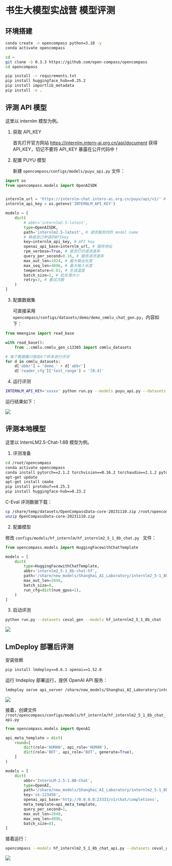 # 书生大模型实战营 模型评测


## 环境搭建

```bash
conda create -n opencompass python=3.10 -y
conda activate opencompass

cd ~
git clone -b 0.3.3 https://github.com/open-compass/opencompass
cd opencompass

pip install -r requirements.txt
pip install huggingface_hub==0.25.2
pip install importlib_metadata
pip install -e .
```


## 评测 API 模型

这里以 internlm 模型为例。

1. 获取 API_KEY

    首先打开官方网站  https://internlm.intern-ai.org.cn/api/document 获得 API_KEY，切记不要将 API_KEY 暴露在公开代码中！

2. 配置 PUYU 模型

    新建 `opencompass/configs/models/puyu_api.py` 文件：

```python
import os
from opencompass.models import OpenAISDK


internlm_url = 'https://internlm-chat.intern-ai.org.cn/puyu/api/v1/' # 你前面获得的 api 服务地址
internlm_api_key = os.getenv('INTERNLM_API_KEY')

models = [
    dict(
        # abbr='internlm2.5-latest',
        type=OpenAISDK,
        path='internlm2.5-latest', # 请求服务时的 model name
        # 换成自己申请的APIkey
        key=internlm_api_key, # API key
        openai_api_base=internlm_url, # 服务地址
        rpm_verbose=True, # 是否打印请求速率
        query_per_second=0.16, # 服务请求速率
        max_out_len=1024, # 最大输出长度
        max_seq_len=4096, # 最大输入长度
        temperature=0.01, # 生成温度
        batch_size=1, # 批处理大小
        retry=3, # 重试次数
    )
]
```

3. 配置数据集

    可直接采用 `opencompass/configs/datasets/demo/demo_cmmlu_chat_gen.py`，内容如下：

```python
from mmengine import read_base

with read_base():
    from ..cmmlu.cmmlu_gen_c13365 import cmmlu_datasets

# 每个数据集只取前4个样本进行评测
for d in cmmlu_datasets:
    d['abbr'] = 'demo_' + d['abbr']
    d['reader_cfg']['test_range'] = '[0:4]'
```

4. 运行评测

```bash
INTERNLM_API_KEY='xxxxx' python run.py --models puyu_api.py --datasets demo_cmmlu_chat_gen.py --debug
```

运行结果如下：

![](./evaluation_01.jpg)


## 评测本地模型

这里以 InternLM2.5-Chat-1.8B 模型为例。


1. 评测准备

```bash
cd /root/opencompass
conda activate opencompass
conda install pytorch==2.1.2 torchvision==0.16.2 torchaudio==2.1.2 pytorch-cuda=12.1 -c pytorch -c nvidia -y
apt-get update
apt-get install cmake
pip install protobuf==4.25.3
pip install huggingface-hub==0.23.2
```

C-Eval 评测数据下载：

```bash
cp /share/temp/datasets/OpenCompassData-core-20231110.zip /root/opencompass/
unzip OpenCompassData-core-20231110.zip
```

2. 配置模型

修改 `configs/models/hf_internlm/hf_internlm2_5_1_8b_chat.py ` 文件：

```python
from opencompass.models import HuggingFacewithChatTemplate

models = [
    dict(
        type=HuggingFacewithChatTemplate,
        abbr='internlm2_5-1_8b-chat-hf',
        path='/share/new_models/Shanghai_AI_Laboratory/internlm2_5-1_8b-chat/',
        max_out_len=2048,
        batch_size=8,
        run_cfg=dict(num_gpus=1),
    )
]
```

3. 启动评测

```bash
python run.py --datasets ceval_gen --models hf_internlm2_5_1_8b_chat
```

![](evaluation_02.jpg)


## LmDeploy 部署后评测

安装依赖

```bash
pip install lmdeploy==0.6.1 openai==1.52.0
```

运行 lmdeploy 部署运行，提供 OpenAI API 服务：

```bash
lmdeploy serve api_server /share/new_models/Shanghai_AI_Laboratory/internlm2_5-1_8b-chat/ --server-port 23333
```

![](evaluation_03.jpg)


接着，创建文件 `/root/opencompass/configs/models/hf_internlm/hf_internlm2_5_1_8b_chat_api.py`

```python
from opencompass.models import OpenAI

api_meta_template = dict(
    round=[
        dict(role='HUMAN', api_role='HUMAN'),
        dict(role='BOT', api_role='BOT', generate=True),
    ]
)

models = [
    dict(
        abbr='InternLM-2.5-1.8B-Chat',
        type=OpenAI,
        path='/share/new_models/Shanghai_AI_Laboratory/internlm2_5-1_8b-chat/', # 注册的模型名称
        key='sk-123456',
        openai_api_base='http://0.0.0.0:23333/v1/chat/completions',
        meta_template=api_meta_template,
        query_per_second=1,
        max_out_len=2048,
        max_seq_len=4096,
        batch_size=8),
]

```

接着运行：

```bash
opencompass --models hf_internlm2_5_1_8b_chat_api.py --datasets ceval_gen
```

![](./evaluation_04.jpg)

